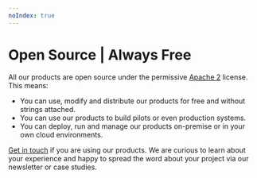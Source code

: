 ```yaml
---
noIndex: true
---
```


# Open Source | Always Free

All our products are open source under the permissive [Apache 2](https://www.apache.org/licenses/LICENSE-2.0) license. This means:

* You can use, modify and distribute our products for free and without strings attached.
* You can use our products to build pilots or even production systems.&#x20;
* You can deploy, run and manage our products on-premise or in your own cloud environments.

[Get in touch](mailto:office@walt.id) if you are using our products. We are curious to learn about your experience and happy to spread the word about your project via our newsletter or case studies.  &#x20;
